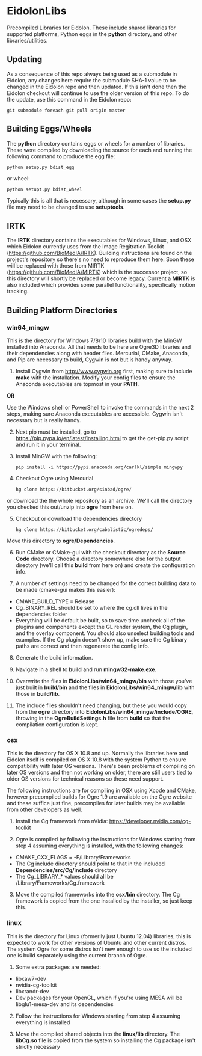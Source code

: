 # EidolonLibs
Precompiled Libraries for Eidolon. 
These include shared libraries for supported platforms, Python eggs in the **python** directory, and other libraries/utilities.

## Updating

As a consequence of this repo always being used as a submodule in Eidolon, any changes here require the submodule SHA-1 value to be changed in the Eidolon repo and then updated. If this isn't done then the Eidolon checkout will continue to use the older version of this repo. To do the update, use this command in the Eidolon repo:

    git submodule foreach git pull origin master

## Building Eggs/Wheels

The **python** directory contains eggs or wheels for a number of libraries.
These were compiled by downloading the source for each and running the following command to produce the egg file:

    python setup.py bdist_egg
    
or wheel:

    python setupt.py bdist_wheel
    
Typically this is all that is necessary, although in some cases the **setup.py** file may need to be changed to use **setuptools**.

## IRTK

The **IRTK** directory contains the executables for Windows, Linux, and OSX which Eidolon currently uses from the Image Regitration Toolkit (https://github.com/BioMedIA/IRTK). 
Building instructions are found on the project's repository so there's no need to reproduce them here.
Soon these will be replaced with those from MIRTK (https://github.com/BioMedIA/MIRTK) which is the successor project, so this directory will shortly be replaced or become legacy.
Current a **MIRTK** is also included which provides some parallel functionality, specifically motion tracking. 

## Building Platform Directories

### win64_mingw

This is the directory for Windows 7/8/10 libraries build with the MinGW installed into Anaconda.
All that needs to be here are Ogre3D libraries and their dependencies along with header files.
Mercurial, CMake, Anaconda, and Pip are necessary to build, Cygwin is not but is handy anyway.

 1. Install Cygwin from http://www.cygwin.org first, making sure to include **make** with the installation. Modify your config files to ensure the Anaconda executables are topmost in your **PATH**. 
 
 **OR**
 
 Use the Windows shell or PowerShell to invoke the commands in the next 2 steps, making sure Anaconda executables are accessible. Cygwin isn't necessary but is really handy.

 2. Next pip must be installed, go to https://pip.pypa.io/en/latest/installing.html to get the get-pip.py script and run it in your terminal. 

 3. Install MinGW with the following:

        pip install -i https://pypi.anaconda.org/carlkl/simple mingwpy
        
 4. Checkout Ogre using Mercurial
 
        hg clone https://bitbucket.org/sinbad/ogre/
        
 or download the the whole repository as an archive.
 We'll call the directory you checked this out/unzip into **ogre** from here on.
 
 5. Checkout or download the dependencies directory
 
        hg clone https://bitbucket.org/cabalistic/ogredeps/
 
 Move this directory to **ogre/Dependencies**.
        
 6. Run CMake or CMake-gui with the checkout directory as the **Source Code** directory.
 Choose a directory somewhere else for the output directory (we'll call this **build** from here on) and create the configuration info.
 
 7. A number of settings need to be changed for the correct building data to be made (cmake-gui makes this easier):
   * CMAKE_BUILD_TYPE = Release
   * Cg_BINARY_REL should be set to where the cg.dll lives in the dependencies folder
   * Everything will be default be built, so to save time uncheck all of the plugins and components except the GL render system, the Cg plugin, and the overlay component. You should also unselect building tools and examples. If the Cg plugin doesn't show up, make sure the Cg binary paths are correct and then regenerate the config info.
 
 8. Generate the build information.
 
 9. Navigate in a shell to **build** and run **mingw32-make.exe**.
 
 10. Overwrite the files in **EidolonLibs/win64_mingw/bin** with those you've just built in **build/bin** and the files in **EidolonLibs/win64_mingw/lib** with those in **build/lib**.
 
 11. The include files shouldn't need changing, but these you would copy from the **ogre** directory into **EidolonLibs/win64_mingw/include/OGRE**, throwing in the **OgreBuildSettings.h** file from **build** so that the compilation configuration is kept.
 
    
### osx

This is the directory for OS X 10.8 and up.
Normally the libraries here and Eidolon itself is compiled on OS X 10.8 with the system Python to ensure compatibility with later OS versions.
There's been problems of compiling on later OS versions and then not working on older, there are still users tied to older OS versions for technical reasons so these need support.

The following instructions are for compiling in OSX using Xcode and CMake, however precompiled builds for Ogre 1.9 are available on the Ogre website and these suffice just fine, precompiles for later builds may be available from other developers as well.

 1. Install the Cg framework from nVidia: https://developer.nvidia.com/cg-toolkit
 
 2. Ogre is compiled by following the instructions for Windows starting from step 4 assuming everything is installed, with the following changes:
   * CMAKE_CXX_FLAGS = -F/Library/Frameworks
   * The Cg include directory should point to that in the included **Dependencies/src/Cg/include** directory
   * The Cg_LIBRARY_* values should all be /Library/Frameworks/Cg.framework
   
 3. Move the compiled frameworks into the **osx/bin** directory. The Cg framework is copied from the one installed by the installer, so just keep this.

### linux

This is the directory for Linux (formerlly just Ubuntu 12.04) libraries, this is expected to work for other versions of Ubuntu and other current distros.
The system Ogre for some distros isn't new enough to use so the included one is build separately using the current branch of Ogre.

 1. Some extra packages are needed:
   * libxaw7-dev
   * nvidia-cg-toolkit
   * libxrandr-dev
   * Dev packages for your OpenGL, which if you're using MESA will be libglu1-mesa-dev and its dependencies

 2. Follow the instructions for Windows starting from step 4 assuming everything is installed
 
 3. Move the compiled shared objects into the **linux/lib** directory. The **libCg.so** file is copied from the system so installing the Cg package isn't strictly necessary 
 

